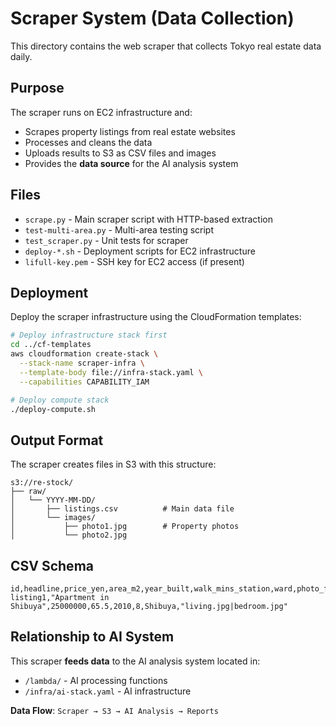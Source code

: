 # Scraper System (Data Collection)

This directory contains the web scraper that collects Tokyo real estate data daily.

## Purpose

The scraper runs on EC2 infrastructure and:
- Scrapes property listings from real estate websites
- Processes and cleans the data
- Uploads results to S3 as CSV files and images
- Provides the **data source** for the AI analysis system

## Files

- `scrape.py` - Main scraper script with HTTP-based extraction
- `test-multi-area.py` - Multi-area testing script
- `test_scraper.py` - Unit tests for scraper
- `deploy-*.sh` - Deployment scripts for EC2 infrastructure
- `lifull-key.pem` - SSH key for EC2 access (if present)

## Deployment

Deploy the scraper infrastructure using the CloudFormation templates:

```bash
# Deploy infrastructure stack first
cd ../cf-templates
aws cloudformation create-stack \
  --stack-name scraper-infra \
  --template-body file://infra-stack.yaml \
  --capabilities CAPABILITY_IAM

# Deploy compute stack
./deploy-compute.sh
```

## Output Format

The scraper creates files in S3 with this structure:
```
s3://re-stock/
├── raw/
│   └── YYYY-MM-DD/
│       ├── listings.csv          # Main data file
│       └── images/
│           ├── photo1.jpg        # Property photos
│           └── photo2.jpg
```

## CSV Schema

```csv
id,headline,price_yen,area_m2,year_built,walk_mins_station,ward,photo_filenames
listing1,"Apartment in Shibuya",25000000,65.5,2010,8,Shibuya,"living.jpg|bedroom.jpg"
```

## Relationship to AI System

This scraper **feeds data** to the AI analysis system located in:
- `/lambda/` - AI processing functions  
- `/infra/ai-stack.yaml` - AI infrastructure

**Data Flow**: `Scraper → S3 → AI Analysis → Reports`